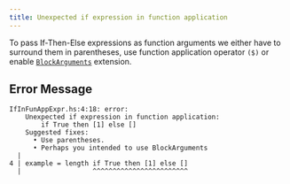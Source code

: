```yaml
---
title: Unexpected if expression in function application
---
```


To pass If-Then-Else expressions as function arguments we either have to surround them in parentheses,
use function application operator `($)` or enable [`BlockArguments`](https://ghc.gitlab.haskell.org/ghc/doc/users_guide/exts/block_arguments.html#extension-BlockArguments) extension.

## Error Message
```
IfInFunAppExpr.hs:4:18: error:
    Unexpected if expression in function application:
        if True then [1] else []
    Suggested fixes:
      • Use parentheses.
      • Perhaps you intended to use BlockArguments
  |
4 | example = length if True then [1] else []
  |                  ^^^^^^^^^^^^^^^^^^^^^^^^
```
